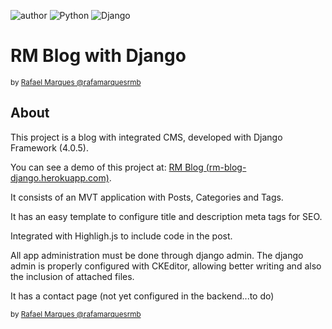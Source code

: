 
![author](https://img.shields.io/badge/author-rafamarquesrmb-red.svg) ![Python](https://img.shields.io/badge/Python-3.10.4-blue.svg) ![Django](https://img.shields.io/badge/Django-4.0.5-blue.svg)     


# RM Blog with Django

<sub>by [Rafael Marques @rafamarquesrmb](https://github.com/rafamarquesrmb)</sub>

## About


This project is a blog with integrated CMS, developed with Django Framework (4.0.5).

You can see a demo of this project at: [RM Blog (rm-blog-django.herokuapp.com)](https://rm-blog-django.herokuapp.com/).

It consists of an MVT application with Posts, Categories and Tags.

It has an easy template to configure title and description meta tags for SEO.

Integrated with Highligh.js to include code in the post.

All app administration must be done through django admin. The django admin is properly configured with CKEditor, allowing better writing and also the inclusion of attached files.

It has a contact page (not yet configured in the backend...to do)

<sub>by [Rafael Marques @rafamarquesrmb](https://github.com/rafamarquesrmb)</sub>